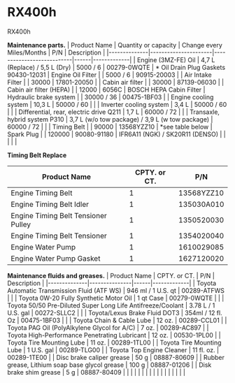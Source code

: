 # RX400h
RX400h

**Maintenance parts.**
| Product Name | Quantity or capacity | Change every Miles/Months | P/N  | Description |
|--------------|----------------------|---------------------------|------|-------------|
| Engine (3MZ-FE) Oil | 4,7 L (Replace) / 5,5 L (Dry) | 5000 / 6 | 00279-0WQTE | * Oil Drain Plug Gaskets 90430-12031
| Engine Oil Filter |  | 5000 / 6 | 90915-20003 |
| Air Intake Filter |  | 30000 | 17801-20050 | 
| Cabin air filter |  | 30000 | 87139-06030 | 
| Cabin air filter (HEPA) |  | 12000 | 6056C | BOSCH HEPA Cabin Filter
| Hydraulic brake system |  | 30000 / 36 | 00475-1BF03 |
| Engine cooling system  | 10,3 L | 50000 / 60 |  |
| Inverter cooling system  | 3,4 L | 50000 / 60 |  |
| Differential, rear, electric drive Q211 | 1,7 L | 60000 / 72 |  | 
| Transaxle, hybrid system P310 | 3,7 L (w/o tow package) / 3,9 L (w tow package) | 60000 / 72 |  | 
| Timing Belt |  | 90000 | 13568YZZ10 | \*see table below
| Spark Plug |  | 120000 | 90080-91180 | IFR6A11 (NGK) / SK20R11 (DENSO)
|  |  |  |  | 

**Timing Belt Replace**

| Product Name | CPTY. or CT.  | P/N  |
|--------------|---------------|------|
| Engine Timing Belt | 1 | 13568YZZ10 |
| Engine Timing Belt Idler | 1 | 135030A010 |
| Engine Timing Belt Tensioner Pulley | 1 | 1350520030 |
| Engine Timing Belt Tensioner | 1 | 1354020040 |
| Engine Water Pump | 1 | 1610029085 |
| Engine Water Pump Gasket | 1 | 1627120020 |


**Maintenance fluids and greases.**
| Product Name | CPTY. or CT.  | P/N  | Description |
|--------------|---------------|------|-------------|
| Toyota Automatic Transmission Fluid (ATF WS) | 946 ml / 1 U.S. qt | 00289-ATFWS |   |
| Toyota 0W-20 Fully Synthetic Motor Oil | 1 qt Case | 00279-0WQTE |  |
| Toyota 50/50 Pre-Diluted Super Long Life Antifreeze/Coolant | 3.78 L / 1 U.S. gal | 00272-SLLC2 |  |
| Toyota/Lexus  Brake Fluid DOT3 | 354ml / 12 fl. Oz | 00475-1BF03 |  |
| Toyota Chain & Cable Lube | 12 oz. | 00289-CCL01 |
| Toyota PAG Oil (PolyAlkylene Glycol for A/C) | 7 oz. | 00289-AC897 |
| Toyota High-Performance Penetrating Lubricant | 12 oz. | 00530-1PL00 |
| Toyota Tire Mounting Lube  | 11 oz. | 00289-1TL00 |
| Toyota Tire Mounting Lube  | 1 U.S. gal | 00289-TLG00 |
| Toyota Top Engine Cleaner | 11 fl. oz. | 00289-1TE00 |
| Disc brake caliper grease | 50 g | 08887-80609 |
| Rubber grease, Lithium soap base glycol grease | 100 g | 08887-01206  |
| Disk brake shim grease | 5 g | 08887-80409 |
|  |  |  |
|  |  |  |
|  |  |  |
|  |  |  |

